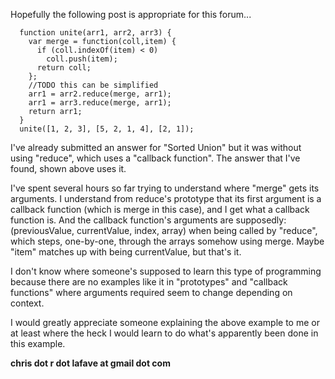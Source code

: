Hopefully the following post is appropriate for this forum...

      function unite(arr1, arr2, arr3) {
        var merge = function(coll,item) {
          if (coll.indexOf(item) < 0)
            coll.push(item);
          return coll;
        };
        //TODO this can be simplified
        arr1 = arr2.reduce(merge, arr1);
        arr1 = arr3.reduce(merge, arr1);
        return arr1;
      }
      unite([1, 2, 3], [5, 2, 1, 4], [2, 1]);

I've already submitted an answer for "Sorted Union" but it was without using "reduce", which uses a "callback function". The answer that I've found, shown above uses it.  

I've spent several hours so far trying to understand where "merge" gets its arguments. I understand from reduce's prototype that its first argument is a callback function (which is merge in this case), and I get what a callback function is. And the callback function's arguments are supposedly: (previousValue, currentValue, index, array) when being called by "reduce", which steps, one-by-one, through the arrays somehow using merge. Maybe "item" matches up with being currentValue, but that's it.  

I don't know where someone's supposed to learn this type of programming because there are no examples like it in "prototypes" and "callback functions" where arguments required seem to change depending on context.  

I would greatly appreciate someone explaining the above example to me or at least where the heck I would learn to do what's apparently been done in this example.  

**chris dot r dot lafave at gmail dot com**
